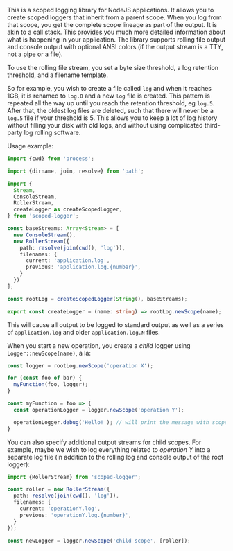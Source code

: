 This is a scoped logging library for NodeJS applications. It allows you to create scoped loggers that inherit from a parent scope. When you log from that scope, you get the complete scope lineage as part of the output. It is akin to a call stack. This provides you much more detailed information about what is happening in your application. The library supports rolling file output and console output with optional ANSI colors (if the output stream is a TTY, not a pipe or a file).

To use the rolling file stream, you set a byte size threshold, a log retention threshold, and a filename template.

So for example, you wish to create a file called `log` and when it reaches 1GB, it is renamed to `log.0` and a new `log` file is created. This pattern is repeated all the way up until you reach the retention threshold, eg `log.5`. After that, the oldest log files are deleted, such that there will never be a `log.5` file if your threshold is 5. This allows you to keep a lot of log history without filling your disk with old logs, and without using complicated third-party log rolling software.

Usage example:

```typescript
import {cwd} from 'process';

import {dirname, join, resolve} from 'path';

import {
  Stream,
  ConsoleStream,
  RollerStream,
  createLogger as createScopedLogger,
} from 'scoped-logger';

const baseStreams: Array<Stream> = [
  new ConsoleStream(),
  new RollerStream({
    path: resolve(join(cwd(), 'log')),
    filenames: {
      current: 'application.log',
      previous: 'application.log.{number}',
    }
  })
];

const rootLog = createScopedLogger(String(), baseStreams);

export const createLogger = (name: string) => rootLog.newScope(name);
```

This will cause all output to be logged to standard output as well as a series of `application.log` and older `application.log.N` files.

When you start a new operation, you create a _child_ logger using `Logger::newScope(name)`, a la:

```typescript
const logger = rootLog.newScope('operation X');

for (const foo of bar) {
  myFunction(foo, logger);
}

const myFunction = foo => {
  const operationLogger = logger.newScope('operation Y');

  operationLogger.debug('Hello!'); // will print the message with scope: [operation X -> operation Y]
}
```

You can also specify additional output streams for child scopes. For example, maybe we wish to log everything related to _operation Y_ into a separate log file (in addition to the rolling log and console output of the root logger):

```typescript
import {RollerStream} from 'scoped-logger';

const roller = new RollerStream({
  path: resolve(join(cwd(), 'log')),
  filenames: {
    current: 'operationY.log',
    previous: 'operationY.log.{number}',
  }
});

const newLogger = logger.newScope('child scope', [roller]);
```